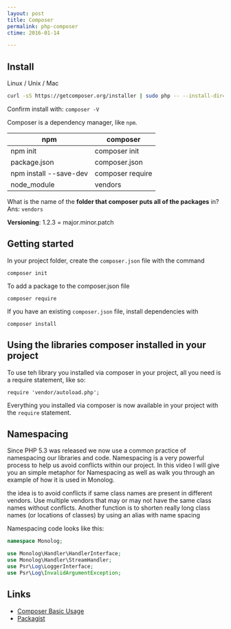 ```yaml
---
layout: post
title: Composer
permalink: php-composer
ctime: 2016-01-14

---
```


Install
---
Linux / Unix / Mac

```bash
curl -sS https://getcomposer.org/installer | sudo php -- --install-dir=/usr/local/bin --filename=composer
```

Confirm install with: `composer -V`

Composer is a dependency manager, like `npm`.

| npm | composer |
|-------|-------------|
| npm init | composer init |
| package.json | composer.json |
| npm install --save-dev | composer require |
| node_module | vendors |

What is the name of the **folder that composer puts all of the packages** in? Ans: `vendors`

**Versioning**: 1.2.3 = major.minor.patch

Getting started
---
In your project folder, create the `composer.json` file with the command

    composer init

To add a package to the composer.json file

    composer require
If you have an existing `composer.json` file, install dependencies with

    composer install


Using the libraries composer installed in your project
---
To use teh library you installed via composer in your project, all you need is a require statement, like so:

    require 'vendor/autoload.php';

Everything you installed via composer is now available in your project with the `require` statement.


Namespacing
---

Since PHP 5.3 was released we now use a common practice of namespacing our libraries and code. Namespacing is a very powerful process to help us avoid conflicts within our project. In this video I will give you an simple metaphor for Namespacing as well as walk you through an example of how it is used in Monolog.

the idea is to avoid conflicts if same class names are present in different vendors. 
Use multiple vendors that may or may not have the same class names without conflicts.
Another function is to shorten really long class names (or locations of classes) by using an alias with name spacing

Namespacing code looks like this:

```php
namespace Monolog;

use Monolog\Handler\HandlerInterface;
use Monolog\Handler\StreamHandler;
use Psr\Log\LoggerInterface;
use Psr\Log\InvalidArgumentException;
```

Links
---
- [Composer Basic Usage](http://getcomposer.org/doc/01-basic-usage.md#basic-usage)
- [Packagist](https://packagist.org/packages/)